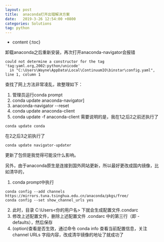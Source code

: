 ```yaml
---
layout: post
title:  anaconda打开出错解决方案
date:   2019-3-26 12:54:00 +0800
categories: Solutions
tag: python
---
```


* content
{:toc}


卸载anaconda之后重新安装，再次打开anaconda-navigator会报错
```
could not determine a constructor for the tag 'tag:yaml.org,2002:python/unicode'
  in "C:\Users\Wayne\AppData\Local\ContinuumIO\binstar\config.yaml", line 1, column 1
```
查找了网上方法非常凌乱，故整理如下：

1. 管理员运行conda prompt
2. conda update anaconda-navigator]
3. anaconda-navigator --reset
4. conda update anaconda-client
5. conda update -f anaconda-client
需要说明的是，我在1之后2之前还执行了
```
conda update conda
```
在2之后3之前执行了
```
conda update navigator-updater
```
更新了包但是我觉得可能没什么影响。

另外，由于anaconda原生是连接到国外网站更新，所以最好更改成国内镜像，比如清华的，
1. conda prompt中执行
```
conda config --add channels https://mirrors.tuna.tsinghua.edu.cn/anaconda/pkgs/free/
conda config --set show_channel_urls yes
```
2. 此时，目录 C:\Users<你的用户名> 下就会生成配置文件.condarc
3. 修改上述配置文件，删除上述配置文件 .condarc 中的第三行（即 -defaults），然后保存
4. (option)查看是否生效，通过命令 conda info 查看当前配置信息，关注 channel URLs 字段内容，改成清华镜像的地址了就成功了